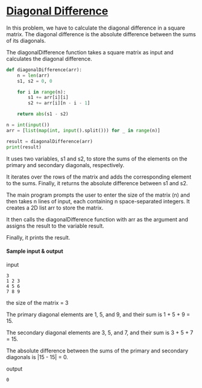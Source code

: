 # [Diagonal Difference](https://www.hackerrank.com/challenges/diagonal-difference/problem?isFullScreen=true)
In this problem, we have to calculate the diagonal difference in a square matrix. The diagonal difference is the absolute difference between the sums of its diagonals.

The diagonalDifference function takes a square matrix as input and calculates the diagonal difference.

```python
def diagonalDifference(arr):
    n = len(arr)
    s1, s2 = 0, 0

    for i in range(n):
        s1 += arr[i][i]
        s2 += arr[i][n - i - 1]

    return abs(s1 - s2)

n = int(input())
arr = [list(map(int, input().split())) for _ in range(n)]

result = diagonalDifference(arr)
print(result)
```
 
It uses two variables, s1 and s2, to store the sums of the elements on the primary and secondary diagonals, respectively. 

It iterates over the rows of the matrix and adds the corresponding element to the sums. Finally, it returns the absolute difference between s1 and s2.

The main program prompts the user to enter the size of the matrix (n) and then takes n lines of input, each containing n space-separated integers. It creates a 2D list arr to store the matrix. 

It then calls the diagonalDifference function with arr as the argument and assigns the result to the variable result. 

Finally, it prints the result.

#### Sample input & output
input
```
3
1 2 3
4 5 6
7 8 9
```
 the size of the matrix = 3

The primary diagonal elements are 1, 5, and 9, and their sum is 1 + 5 + 9 = 15. 

The secondary diagonal elements are 3, 5, and 7, and their sum is 3 + 5 + 7 = 15.

The absolute difference between the sums of the primary and secondary diagonals is |15 - 15| = 0.

output
```
0
```
